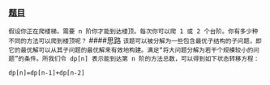 ### [题目](https://mp.weixin.qq.com/s?__biz=MzAxMTA4Njc0OQ==&mid=2651438447&idx=3&sn=6b0dcd4276bfccf0ba31a77bea722ed3&chksm=80bb639db7ccea8b19ec051c5ed3c66f159826fa613a4b1148a629c663761939182bdda78ea4&scene=21#wechat_redirect)
`假设你正在爬楼梯。需要 n 阶你才能到达楼顶。每次你可以爬 1 或 2 个台阶。你有多少种不同的方法可以爬到楼顶呢？`
####思路
``该题可以被分解为一些包含最优子结构的子问题，即它的最优解可以从其子问题的最优解来有效地构建。满足“将大问题分解为若干个规模较小的问题”的条件。所我们令 dp[n] 表示能到达第 n 阶的方法总数，可以得到如下状态转移方程：``

`dp[n]=dp[n-1]+dp[n-2]`